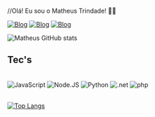 //Olá! Eu sou o Matheus Trindade! 🖐🏼

[![Blog](https://img.shields.io/badge/GitHub-100000?style=for-the-badge&logo=github&logoColor=white)](https://github.com/MatheusTRR97)
[![Blog](https://img.shields.io/badge/Instagram-E4405F?style=for-the-badge&logo=instagram&logoColor=white)](https://www.instagram.com/matheus_trr/)
[![Blog](https://img.shields.io/badge/Microsoft_Outlook-0078D4?style=for-the-badge&logo=microsoft-outlook&logoColor=white)](matheustrr@outlook.com.br)

![Matheus GitHub stats](https://github-readme-stats.vercel.app/api?username=MatheusTRR97&show_icons=true&theme=dracula)


## Tec's


<div style="display: inline_block"><br/>
    <img align="center" alt="JavaScript" src="https://img.shields.io/badge/JavaScript-F7DF1E?style=for-the-badge&logo=javascript&logoColor=black" />
    <img align="center" alt="Node.JS" src="https://img.shields.io/badge/Node.js-43853D?style=for-the-badge&logo=node.js&logoColor=white" />
    <img align="center" alt="Python" src="https://img.shields.io/badge/Python-14354C?style=for-the-badge&logo=python&logoColor=white" />
    <!-- <img align="center" alt="php" src="https://img.shields.io/badge/Django-092E20?style=for-the-badge&logo=django&logoColor=white" /> <!-- -->
    <img align="center" alt=".net" src="https://img.shields.io/badge/.NET-5C2D91?style=for-the-badge&logo=.net&logoColor=white" />
    <!-- <img align="center" alt="php" src="https://img.shields.io/badge/Angular-DD0031?style=for-the-badge&logo=angular&logoColor=white" />  -->
    <img align="center" alt="php" src="https://img.shields.io/badge/PHP-777BB4?style=for-the-badge&logo=php&logoColor=white" />
   <!--  <img align="center" alt="php" src="https://img.shields.io/badge/Laravel-FF2D20?style=for-the-badge&logo=laravel&logoColor=white" />
    <img align="center" alt="java" src="https://img.shields.io/badge/Java-ED8B00?style=for-the-badge&logo=openjdk&logoColor=white" />
    <img align="center" alt="php" src="https://img.shields.io/badge/Spring-6DB33F?style=for-the-badge&logo=spring&logoColor=white" />
    <img align="center" alt="php" src="https://img.shields.io/badge/MongoDB-4EA94B?style=for-the-badge&logo=mongodb&logoColor=white" />
    
<!-- -->
    
</div></br>

[![Top Langs](https://github-readme-stats.vercel.app/api/top-langs/?username=MatheusTRR97)](https://github.com/anuraghazra/github-readme-stats)


<!--
**MatheusTRR97/MatheusTRR97** is a ✨ _special_ ✨ repository because its `README.md` (this file) appears on your GitHub profile.

Here are some ideas to get you started:

- 🔭 I’m currently working on ...
- 🌱 I’m currently learning ...
- 👯 I’m looking to collaborate on ...
- 🤔 I’m looking for help with ...
- 💬 Ask me about ...
- 📫 How to reach me: ...
- 😄 Pronouns: ...
- ⚡ Fun fact: ...
-->

